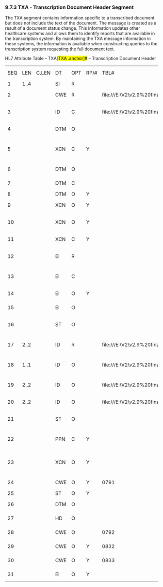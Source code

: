 ### 9.7.3 TXA - Transcription Document Header Segment

The TXA segment contains information specific to a transcribed document but does not include the text of the document. The message is created as a result of a document status change. This information updates other healthcare systems and allows them to identify reports that are available in the transcription system. By maintaining the TXA message information in these systems, the information is available when constructing queries to the transcription system requesting the full document text.

HL7 Attribute Table – TXA[<mark>TXA .anchor]</mark><mark>#</mark> – Transcription Document Header

|     |     |     |     |     |     |     |     |     |
| --- | --- | --- | --- | --- | --- | --- | --- | --- |
| SEQ | LEN | C.LEN | DT | OPT | RP/# | TBL# | ITEM# | ELEMENT NAME |
| 1 | 1..4 |  | SI | R |  |  | 00914 | Set ID- TXA |
| 2 |  |  | CWE | R |  | file:///E:\V2\v2.9%20final%20Nov%20from%20Frank\V29_CH02C_Tables.docx#HL70270[0270] | 00915 | Document Type |
| 3 |  |  | ID | C |  | file:///E:\V2\v2.9%20final%20Nov%20from%20Frank\V29_CH02C_Tables.docx#HL70191[0191] | 00916 | Document Content Presentation |
| 4 |  |  | DTM | O |  |  | 00917 | Activity Date/Time |
| 5 |  |  | XCN | C | Y |  | 00918 | Primary Activity Provider Code/Name |
| 6 |  |  | DTM | O |  |  | 00919 | Origination Date/Time |
| 7 |  |  | DTM | C |  |  | 00920 | Transcription Date/Time |
| 8 |  |  | DTM | O | Y |  | 00921 | Edit Date/Time |
| 9 |  |  | XCN | O | Y |  | 00922 | Originator Code/Name |
| 10 |  |  | XCN | O | Y |  | 00923 | Assigned Document Authenticator |
| 11 |  |  | XCN | C | Y |  | 00924 | Transcriptionist Code/Name |
| 12 |  |  | EI | R |  |  | 00925 | Unique Document Number |
| 13 |  |  | EI | C |  |  | 00926 | Parent Document Number |
| 14 |  |  | EI | O | Y |  | 00216 | Placer Order Number |
| 15 |  |  | EI | O |  |  | 00217 | Filler Order Number |
| 16 |  |  | ST | O |  |  | 00927 | Unique Document File Name |
| 17 | 2..2 |  | ID | R |  | file:///E:\V2\v2.9%20final%20Nov%20from%20Frank\V29_CH02C_Tables.docx#HL70271[0271] | 00928 | Document Completion Status |
| 18 | 1..1 |  | ID | O |  | file:///E:\V2\v2.9%20final%20Nov%20from%20Frank\V29_CH02C_Tables.docx#HL70272[0272] | 00929 | Document Confidentiality Status |
| 19 | 2..2 |  | ID | O |  | file:///E:\V2\v2.9%20final%20Nov%20from%20Frank\V29_CH02C_Tables.docx#HL70273[0273] | 00930 | Document Availability Status |
| 20 | 2..2 |  | ID | O |  | file:///E:\V2\v2.9%20final%20Nov%20from%20Frank\V29_CH02C_Tables.docx#HL70275[0275] | 00932 | Document Storage Status |
| 21 |  |  | ST | O |  |  | 00933 | Document Change Reason |
| 22 |  |  | PPN | C | Y |  | 00934 | Authentication Person, Time Stamp (set) |
| 23 |  |  | XCN | O | Y |  | 00935 | Distributed Copies (Code and Name of Recipient(s) ) |
| 24 |  |  | CWE | O | Y | 0791 | 02378 | Folder Assignment |
| 25 |  |  | ST | O | Y |  | 03301 | Document Title |
| 26 |  |  | DTM | O |  |  | 03302 | Agreed Due Date/Time |
| 27 |  |  | HD | O |  |  | 02413 | Creating Facility |
| 28 |  |  | CWE | O |  | 0792 | 02414 | Creating Specialty |
| 29 |  |  | CWE | O | Y | 0832 | 02530 | Document Class |
| 30 |  |  | CWE | O | Y | 0833 | 02531 | Document Event |
| 31 |  |  | EI | O | Y |  | 02532 | Folder Instance Association |
